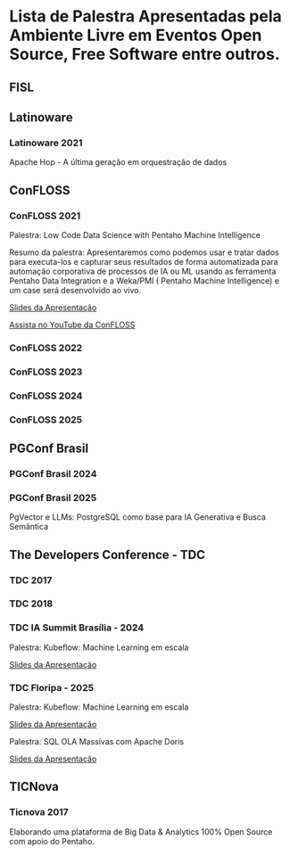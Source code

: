 # Lista de Palestra Apresentadas pela Ambiente Livre em Eventos Open Source, Free Software entre outros.


## FISL


## Latinoware

### Latinoware 2021
Apache Hop - A última geração em orquestração de dados

## ConFLOSS

### ConFLOSS 2021
 
Palestra: Low Code Data Science with Pentaho Machine Intelligence

Resumo da palestra:
Apresentaremos como podemos usar e tratar dados para executa-los e capturar seus resultados de forma automatizada para automação corporativa de processos de IA ou ML usando as ferramenta Pentaho Data Integration e a Weka/PMI ( Pentaho Machine Intelligence) e um case será desenvolvido ao vivo.

[Slides da Apresentação](https://github.com/ambientelivre/labs/blob/main/talks/confloss/confloss_2021/low-code-data-science-with-pentaho-machine-intelligence.pdf)

[Assista no YouTube da ConFLOSS](https://www.youtube.com/watch?v=TcmHt171DP4&t=1299s)

### ConFLOSS 2022

### ConFLOSS 2023

### ConFLOSS 2024

### ConFLOSS 2025

## PGConf Brasil

### PGConf Brasil 2024

### PGConf Brasil 2025 
PgVector e LLMs: PostgreSQL como base para IA Generativa e Busca Semântica




## The Developers Conference - TDC

### TDC 2017

### TDC 2018

### TDC IA Summit Brasília - 2024
Palestra: Kubeflow: Machine Learning em escala

[Slides da Apresentação](https://github.com/ambientelivre/labs/blob/main/talks/TDC/2025/Kubeflow-Machine-Learning-em-escala.pdf)

### TDC Floripa - 2025
Palestra: Kubeflow: Machine Learning em escala

[Slides da Apresentação](https://github.com/ambientelivre/labs/blob/main/talks/TDC/2025/Kubeflow-Machine-Learning-em-escala.pdf)

Palestra: SQL OLA Massivas com Apache Doris 

[Slides da Apresentação](https://github.com/ambientelivre/labs/blob/main/talks/TDC/2025/SQL-OLAP-Massivas-Apache-Doris.pdf)


## TICNova

### Ticnova 2017

Elaborando uma plataforma de Big Data & Analytics 100% Open Source com apoio do Pentaho.



